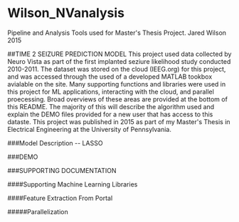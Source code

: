 # Wilson_NVanalysis
Pipeline and Analysis Tools used for Master's Thesis Project. 
Jared Wilson
2015


##TIME 2 SEIZURE PREDICTION MODEL
This project used data collected by Neuro Vista as part of the first implanted seziure likelihood study conducted 2010-2011. The dataset was stored on the cloud (IEEG.org) for this project, and was accessed through the used of a developed MATLAB tookbox avialable on the site. Many supporting functions and libraries were used in this project for ML applications, interacting with the cloud, and parallel proecessing. Broad overviews of these areas are provided at the bottom of this README. The majority of this will describe the algorithm used and explain the DEMO files provided for a new user that has access to this dataste. This project was published in 2015 as part of my Master's Thesis in Electrical Engineering at the University of Pennsylvania. 

###Model Description -- LASSO


###DEMO


###SUPPORTING DOCUMENTATION

####Supporting Machine Learning Libraries

####Feature Extraction From Portal

#####Parallelization



